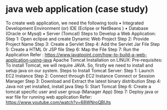 # java web application (case study)
To create web application, we need the following tools
▪ Integrated Development Environment (or) IDE (Eclipse or NetBeans )
▪ Database (Oracle or Mysql)
▪ Server (Tomcat)
Steps to Develop a Web Application:
Step 1: Open eclipse and create Dynamic Web Project
Step 2: Provide Project Name
Step 3: Create a Servlet
Step 4: Add the Servlet Jar File
Step 5: Create a HTML 0r JSP file
Step 6: Map the File
Step 7: Run the Application
Refer : https://www.javatpoint.com/how-to-build-a-web-application-using-java
Apache Tomcat Installation on LINUX:
Pre-requisites:
To install Tomcat, we will require JAVA. So, firstly we need to install and setup java
on our system.
Steps to Install Tomcat Server:
Step 1: Launch EC2 Instance
Step 2: Connect through EC2 Instance Connect or Session Manager
Step 3: Download and Extract the latest binary distribution
Step 4: Java not yet installed, install java
Step 5: Start Tomcat
Step 6: Create a tomcat specific user and user group (Manager App)
Step 7: Deploy java or war file for running web application
Refer: https://www.youtube.com/watch?v=68WNroQBUts
